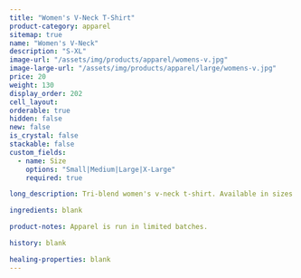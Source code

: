 ```yaml
---
title: "Women's V-Neck T-Shirt"
product-category: apparel
sitemap: true
name: "Women's V-Neck"
description: "S-XL"
image-url: "/assets/img/products/apparel/womens-v.jpg"
image-large-url: "/assets/img/products/apparel/large/womens-v.jpg"
price: 20
weight: 130
display_order: 202
cell_layout:
orderable: true
hidden: false
new: false
is_crystal: false
stackable: false
custom_fields:
  - name: Size
    options: "Small|Medium|Large|X-Large"
    required: true

long_description: Tri-blend women's v-neck t-shirt. Available in sizes S-XL. Color charcoal black.

ingredients: blank

product-notes: Apparel is run in limited batches.

history: blank

healing-properties: blank
---
```

